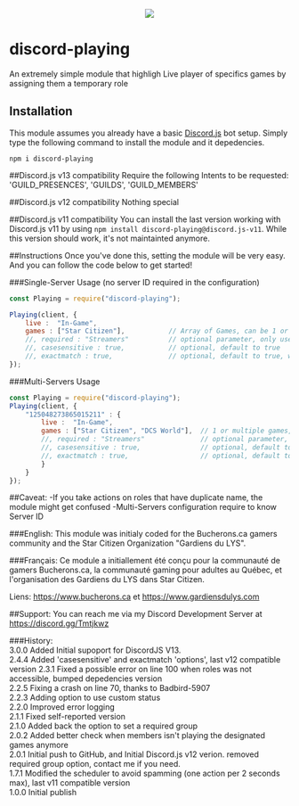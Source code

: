 <p align="center"><a href="https://nodei.co/npm/discord-playing/"><img src="https://nodei.co/npm/discord-playing.png"></a></p>

# discord-playing
An extremely simple module that highligh Live player of specifics games by assigning them a temporary role 

## Installation
This module assumes you already have a basic [Discord.js](https://discord.js.org/#/) bot setup.
Simply type the following command to install the module and it depedencies.
```
npm i discord-playing
``` 
##Discord.js v13 compatibility
Require the following Intents to be requested: 'GUILD_PRESENCES', 'GUILDS', 'GUILD_MEMBERS'

##Discord.js v12 compatibility
Nothing special

##Discord.js v11 compatibility
You can install the last version working with Discord.js v11 by using `npm install discord-playing@discord.js-v11`.
While this version should work, it's not maintainted anymore.

##Instructions
Once you've done this, setting the module will be very easy.
And you can follow the code  below to get started!

###Single-Server Usage (no server ID required in the configuration)
```js
const Playing = require("discord-playing");

Playing(client, {
	live :  "In-Game",
	games : ["Star Citizen"], 			// Array of Games, can be 1 or multiples format changed on v2.0.0
	//, required : "Streamers" 			// optional parameter, only use if you want to take action on people of a specific role
	//, casesensitive : true, 		 	// optional, default to true
	//, exactmatch : true, 				// optional, default to true, will match if the configured string is present in the activity or state
});
```
###Multi-Servers Usage 

```js
const Playing = require("discord-playing");
Playing(client, {
	"125048273865015211" : {
		live :  "In-Game",
		games : ["Star Citizen", "DCS World"],	// 1 or multiple games, format changed on v2.0.0
		//, required : "Streamers" 				// optional parameter, only use if you want to take action on people of a specific role
		//, casesensitive : true,  				// optional, default to true
		//, exactmatch : true, 					// optional, default to true, will match if the configured string is present in the activity or state
		}	
	}
});
```


##Caveat:
-If you take actions on roles that have duplicate name, the module might get confused 
-Multi-Servers configuration require to know Server ID

###English:
This module was initialy coded for the Bucherons.ca gamers community and the Star Citizen Organization "Gardiens du LYS".

###Français:
Ce module a initiallement été conçu pour la communauté de gamers Bucherons.ca, la communauté gaming pour adultes au Québec, et l'organisation des Gardiens du LYS dans Star Citizen.  
  
Liens:  https://www.bucherons.ca et https://www.gardiensdulys.com  

##Support:
You can reach me via my Discord Development Server at https://discord.gg/Tmtjkwz

###History:  
3.0.0 Added Initial supoport for DiscordJS V13.  
2.4.4 Added 'casesensitive' and exactmatch 'options', last v12 compatible version
2.3.1 Fixed a possible error on line 100 when roles was not accessible, bumped depedencies version  
2.2.5 Fixing a crash on line 70, thanks to Badbird-5907  
2.2.3 Adding option to use custom status  
2.2.0 Improved error logging  
2.1.1 Fixed self-reported version  
2.1.0 Added back the option to set a required group  
2.0.2 Added better check when members isn't playing the designated games anymore  
2.0.1 Initial push to GitHub, and Initial Discord.js v12 verion. removed required group option, contact me if you need.  
1.7.1 Modified the scheduler to avoid spamming (one action per 2 seconds max), last v11 compatible version  
1.0.0 Initial publish  

